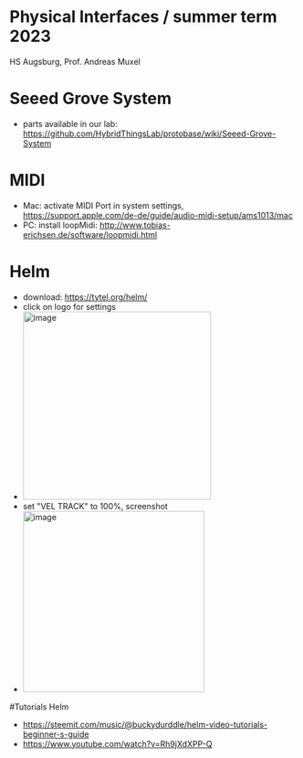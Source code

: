# Physical Interfaces / summer term 2023
HS Augsburg, Prof. Andreas Muxel 

# Seeed Grove System
* parts available in our lab: https://github.com/HybridThingsLab/protobase/wiki/Seeed-Grove-System 

# MIDI
* Mac: activate MIDI Port in system settings, https://support.apple.com/de-de/guide/audio-midi-setup/ams1013/mac 
* PC: install loopMidi: http://www.tobias-erichsen.de/software/loopmidi.html 

# Helm
* download: https://tytel.org/helm/
* click on logo for settings
* <img width="329" alt="image" src="https://user-images.githubusercontent.com/36045885/233443943-9adf69aa-22de-45bf-a8b2-3b7f00bbc60e.png">
* set "VEL TRACK" to 100%, screenshot
* <img width="317" alt="image" src="https://user-images.githubusercontent.com/36045885/233444014-e31a2e09-8edb-4c3d-8833-3b683cb04cf4.png">

#Tutorials Helm
* https://steemit.com/music/@buckydurddle/helm-video-tutorials-beginner-s-guide
* https://www.youtube.com/watch?v=Rh9jXdXPP-Q
